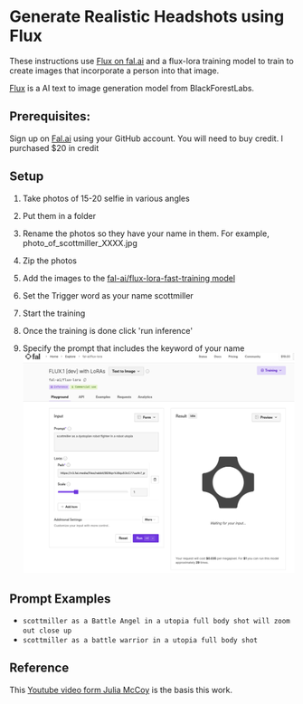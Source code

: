 # Generate Realistic Headshots using Flux

These instructions use [Flux on fal.ai](https://fal.ai/) and a flux-lora training model to train to create images that incorporate a person into that image.


[Flux]((https://blackforestlabs.ai/ultra-home/#get-flux)) is a AI text to image generation model from BlackForestLabs.



## Prerequisites:
Sign up on [Fal.ai]((https://fal.ai/) ) using your GitHub account. You will need to buy credit.  I purchased $20 in credit

## Setup

1. Take photos of 15-20 selfie in various angles 

2. Put them in a folder
   
3. Rename the photos so they have your name in them.  For example, photo_of_scottmiller_XXXX.jpg

4. Zip the photos

5. Add the images to the [fal-ai/flux-lora-fast-training model](https://fal.ai/models/fal-ai/flux-lora-fast-training)

6. Set the Trigger word as your name scottmiller
7. Start the training 
8. Once the training is done click 'run inference'
 
9. Specify the prompt that includes the keyword of your name
   ![alt text](images/flux-run.png)


## Prompt Examples


- `scottmiller as a Battle Angel in a utopia
full body shot will zoom out close up`
- `scottmiller as a battle warrior in a utopia full body shot`



## Reference

This [Youtube video form Julia McCoy](https://www.youtube.com/watch?v=lcNb-0XspwU&t=360s) is the basis this work.

